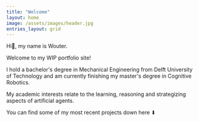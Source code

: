 ```yaml
---
title: "Welcome"
layout: home
image: /assets/images/header.jpg
entries_layout: grid
---
```


Hi👋, my name is Wouter.

Welcome to my WIP portfolio site!


I hold a bachelor's degree in Mechanical Engineering from Delft University of Technology and am currently finishing my master's degree in Cognitive Robotics.

My academic interests relate to the learning, reasoning and strategizing aspects of artificial agents.

<!-- additionally I aspire to apply my robotics skills with realizing seamless smart prosthethic arms during my carreer-->

You can find some of my most recent projects down here ⬇
